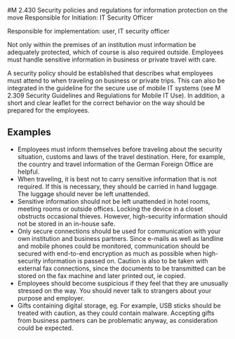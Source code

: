 #M 2.430 Security policies and regulations for information protection on the move
Responsible for Initiation: IT Security Officer

Responsible for implementation: user, IT security officer

Not only within the premises of an institution must information be adequately protected, which of course is also required outside. Employees must handle sensitive information in business or private travel with care.

A security policy should be established that describes what employees must attend to when traveling on business or private trips. This can also be integrated in the guideline for the secure use of mobile IT systems (see M 2.309 Security Guidelines and Regulations for Mobile IT Use). In addition, a short and clear leaflet for the correct behavior on the way should be prepared for the employees.



## Examples 
* Employees must inform themselves before traveling about the security situation, customs and laws of the travel destination. Here, for example, the country and travel information of the German Foreign Office are helpful.
* When traveling, it is best not to carry sensitive information that is not required. If this is necessary, they should be carried in hand luggage. The luggage should never be left unattended.
* Sensitive information should not be left unattended in hotel rooms, meeting rooms or outside offices. Locking the device in a closet obstructs occasional thieves. However, high-security information should not be stored in an in-house safe.
* Only secure connections should be used for communication with your own institution and business partners. Since e-mails as well as landline and mobile phones could be monitored, communication should be secured with end-to-end encryption as much as possible when high-security information is passed on. Caution is also to be taken with external fax connections, since the documents to be transmitted can be stored on the fax machine and later printed out, ie copied.
* Employees should become suspicious if they feel that they are unusually stressed on the way. You should never talk to strangers about your purpose and employer.
* Gifts containing digital storage, eg. For example, USB sticks should be treated with caution, as they could contain malware. Accepting gifts from business partners can be problematic anyway, as consideration could be expected.




